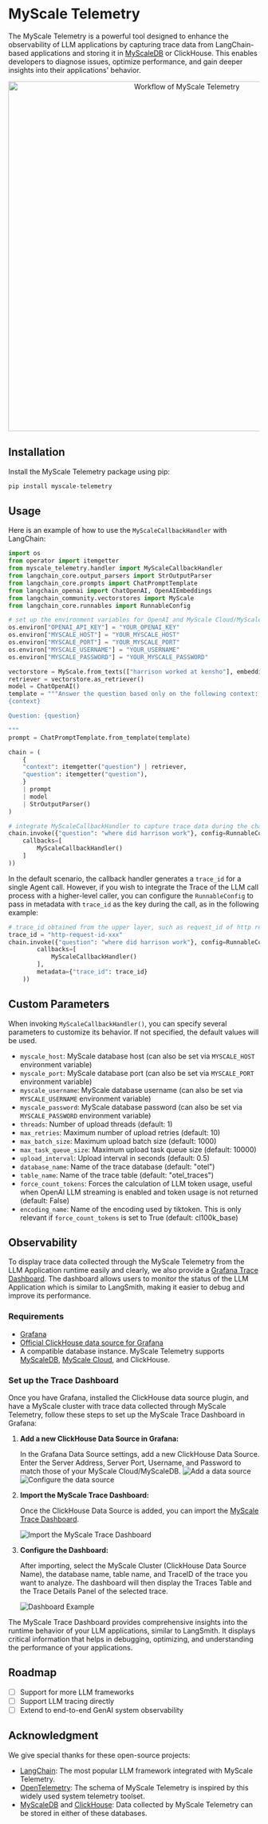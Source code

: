 # MyScale Telemetry

The MyScale Telemetry is a powerful tool designed to enhance the observability of LLM applications by capturing trace data from LangChain-based applications and storing it in [MyScaleDB](https://github.com/myscale/MyScaleDB) or ClickHouse. This enables developers to diagnose issues, optimize performance, and gain deeper insights into their applications' behavior.

<p align="center">
<img src="./assets/workflow.png" width=700 alt="Workflow of MyScale Telemetry">
</p>

## Installation

Install the MyScale Telemetry package using pip:

```bash
pip install myscale-telemetry
```

## Usage

Here is an example of how to use the `MyScaleCallbackHandler` with LangChain:

```python
import os
from operator import itemgetter
from myscale_telemetry.handler import MyScaleCallbackHandler
from langchain_core.output_parsers import StrOutputParser
from langchain_core.prompts import ChatPromptTemplate
from langchain_openai import ChatOpenAI, OpenAIEmbeddings
from langchain_community.vectorstores import MyScale
from langchain_core.runnables import RunnableConfig

# set up the environment variables for OpenAI and MyScale Cloud/MyScaleDB
os.environ["OPENAI_API_KEY"] = "YOUR_OPENAI_KEY"
os.environ["MYSCALE_HOST"] = "YOUR_MYSCALE_HOST"
os.environ["MYSCALE_PORT"] = "YOUR_MYSCALE_PORT"
os.environ["MYSCALE_USERNAME"] = "YOUR_USERNAME"
os.environ["MYSCALE_PASSWORD"] = "YOUR_MYSCALE_PASSWORD"

vectorstore = MyScale.from_texts(["harrison worked at kensho"], embedding=OpenAIEmbeddings())
retriever = vectorstore.as_retriever()
model = ChatOpenAI()
template = """Answer the question based only on the following context:
{context}

Question: {question}

"""
prompt = ChatPromptTemplate.from_template(template)

chain = (
    {
    "context": itemgetter("question") | retriever,
    "question": itemgetter("question"),
    }
    | prompt
    | model
    | StrOutputParser()
)

# integrate MyScaleCallbackHandler to capture trace data during the chain execution
chain.invoke({"question": "where did harrison work"}, config=RunnableConfig(
    callbacks=[
        MyScaleCallbackHandler()
    ]
))
```

In the default scenario, the callback handler generates a `trace_id` for a single Agent call. However, if you wish to integrate the Trace of the LLM call process with a higher-level caller, you can configure the `RunnableConfig` to pass in metadata with `trace_id` as the key during the call, as in the following example:

```python
# trace_id obtained from the upper layer, such as request_id of http request
trace_id = "http-request-id-xxx"
chain.invoke({"question": "where did harrison work"}, config=RunnableConfig(
        callbacks=[
            MyScaleCallbackHandler()
        ],
        metadata={"trace_id": trace_id}
    ))
```

## Custom Parameters

When invoking `MyScaleCallbackHandler()`, you can specify several parameters to customize its behavior. If not specified, the default values will be used.

* `myscale_host`: MyScale database host (can also be set via `MYSCALE_HOST` environment variable)
* `myscale_port`: MyScale database port (can also be set via `MYSCALE_PORT` environment variable)
* `myscale_username`: MyScale database username (can also be set via `MYSCALE_USERNAME` environment variable)
* `myscale_password`: MyScale database password (can also be set via `MYSCALE_PASSWORD` environment variable)
* `threads`: Number of upload threads (default: 1)
* `max_retries`: Maximum number of upload retries (default: 10)
* `max_batch_size`: Maximum upload batch size (default: 1000)
* `max_task_queue_size`: Maximum upload task queue size (default: 10000)
* `upload_interval`: Upload interval in seconds (default: 0.5)
* `database_name`: Name of the trace database (default: "otel")
* `table_name`: Name of the trace table (default: "otel_traces")
* `force_count_tokens`: Forces the calculation of LLM token usage, useful when OpenAI LLM streaming is enabled and token usage is not returned (default: False)
* `encoding_name`: Name of the encoding used by tiktoken. This is only relevant if `force_count_tokens` is set to True (default: cl100k_base)

## Observability

To display trace data collected through the MyScale Telemetry from the LLM Application runtime easily and clearly, we also provide a [Grafana Trace Dashboard](https://github.com/myscale/myscale-telemetry/blob/main/dashboard/grafana_myscale_trace_dashboard.json).
The dashboard allows users to monitor the status of the LLM Application which is similar to LangSmith, making it easier to debug and improve its performance.

### Requirements

* [Grafana](https://grafana.com/grafana)
* [Official ClickHouse data source for Grafana](https://grafana.com/grafana/plugins/grafana-clickhouse-datasource/)
* A compatible database instance. MyScale Telemetry supports [MyScaleDB](https://github.com/myscale/MyScaleDB), [MyScale Cloud](https://myscale.com/), and ClickHouse.

### Set up the Trace Dashboard

Once you have Grafana, installed the ClickHouse data source plugin, and have a MyScale cluster with trace data collected through MyScale Telemetry, follow these steps to set up the MyScale Trace Dashboard in Grafana:

1. **Add a new ClickHouse Data Source in Grafana:**

   In the Grafana Data Source settings, add a new ClickHouse Data Source. Enter the Server Address, Server Port, Username, and Password to match those of your MyScale Cloud/MyScaleDB.
   ![Add a data source](./assets/add_data_source.png)
   ![Configure the data source](./assets/config_data_source.png)

2. **Import the MyScale Trace Dashboard:**

   Once the ClickHouse Data Source is added, you can import the [MyScale Trace Dashboard](https://github.com/myscale/myscale-telemetry/blob/main/dashboard/grafana_myscale_trace_dashboard.json?raw=True).

   ![Import the MyScale Trace Dashboard](./assets/import_dashboard.png)

3. **Configure the Dashboard:**

   After importing, select the MyScale Cluster (ClickHouse Data Source Name), the database name, table name, and TraceID of the trace you want to analyze. The dashboard will then display the Traces Table and the Trace Details Panel of the selected trace.

   ![Dashboard Example](./assets/dashboard.png)

The MyScale Trace Dashboard provides comprehensive insights into the runtime behavior of your LLM applications, similar to LangSmith. It displays critical information that helps in debugging, optimizing, and understanding the performance of your applications.

## Roadmap

* [ ] Support for more LLM frameworks
* [ ] Support LLM tracing directly
* [ ] Extend to end-to-end GenAI system observability

## Acknowledgment

We give special thanks for these open-source projects:

* [LangChain](https://github.com/langchain-ai/langchain): The most popular LLM framework integrated with MyScale Telemetry.
* [OpenTelemetry](https://opentelemetry.io/): The schema of MyScale Telemetry is inspired by this widely used system telemetry toolset.
* [MyScaleDB](https://github.com/myscale/MyScaleDB) and [ClickHouse](https://github.com/ClickHouse/ClickHouse): Data collected by MyScale Telemetry can be stored in either of these databases.
